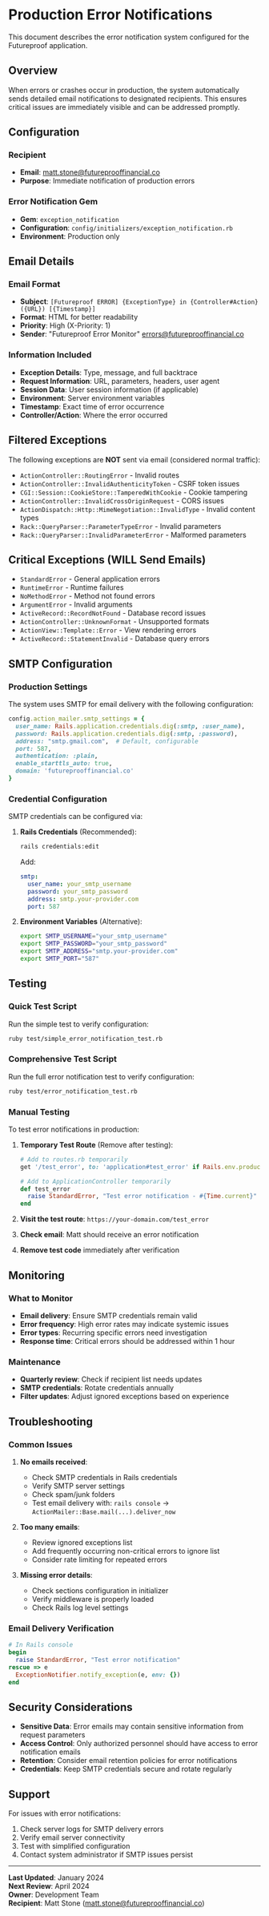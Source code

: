 # Production Error Notifications

This document describes the error notification system configured for the Futureproof application.

## Overview

When errors or crashes occur in production, the system automatically sends detailed email notifications to designated recipients. This ensures critical issues are immediately visible and can be addressed promptly.

## Configuration

### Recipient
- **Email**: matt.stone@futureprooffinancial.co
- **Purpose**: Immediate notification of production errors

### Error Notification Gem
- **Gem**: `exception_notification`
- **Configuration**: `config/initializers/exception_notification.rb`
- **Environment**: Production only

## Email Details

### Email Format
- **Subject**: `[Futureproof ERROR] {ExceptionType} in {Controller#Action} ({URL}) [{Timestamp}]`
- **Format**: HTML for better readability
- **Priority**: High (X-Priority: 1)
- **Sender**: "Futureproof Error Monitor" <errors@futureprooffinancial.co>

### Information Included
- **Exception Details**: Type, message, and full backtrace
- **Request Information**: URL, parameters, headers, user agent
- **Session Data**: User session information (if applicable)
- **Environment**: Server environment variables
- **Timestamp**: Exact time of error occurrence
- **Controller/Action**: Where the error occurred

## Filtered Exceptions

The following exceptions are **NOT** sent via email (considered normal traffic):
- `ActionController::RoutingError` - Invalid routes
- `ActionController::InvalidAuthenticityToken` - CSRF token issues
- `CGI::Session::CookieStore::TamperedWithCookie` - Cookie tampering
- `ActionController::InvalidCrossOriginRequest` - CORS issues
- `ActionDispatch::Http::MimeNegotiation::InvalidType` - Invalid content types
- `Rack::QueryParser::ParameterTypeError` - Invalid parameters
- `Rack::QueryParser::InvalidParameterError` - Malformed parameters

## Critical Exceptions (WILL Send Emails)

- `StandardError` - General application errors
- `RuntimeError` - Runtime failures
- `NoMethodError` - Method not found errors
- `ArgumentError` - Invalid arguments
- `ActiveRecord::RecordNotFound` - Database record issues
- `ActionController::UnknownFormat` - Unsupported formats
- `ActionView::Template::Error` - View rendering errors
- `ActiveRecord::StatementInvalid` - Database query errors

## SMTP Configuration

### Production Settings
The system uses SMTP for email delivery with the following configuration:

```ruby
config.action_mailer.smtp_settings = {
  user_name: Rails.application.credentials.dig(:smtp, :user_name),
  password: Rails.application.credentials.dig(:smtp, :password),
  address: "smtp.gmail.com",  # Default, configurable
  port: 587,
  authentication: :plain,
  enable_starttls_auto: true,
  domain: 'futureprooffinancial.co'
}
```

### Credential Configuration
SMTP credentials can be configured via:

1. **Rails Credentials** (Recommended):
   ```bash
   rails credentials:edit
   ```
   Add:
   ```yaml
   smtp:
     user_name: your_smtp_username
     password: your_smtp_password
     address: smtp.your-provider.com
     port: 587
   ```

2. **Environment Variables** (Alternative):
   ```bash
   export SMTP_USERNAME="your_smtp_username"
   export SMTP_PASSWORD="your_smtp_password"
   export SMTP_ADDRESS="smtp.your-provider.com"
   export SMTP_PORT="587"
   ```

## Testing

### Quick Test Script
Run the simple test to verify configuration:
```bash
ruby test/simple_error_notification_test.rb
```

### Comprehensive Test Script  
Run the full error notification test to verify configuration:
```bash
ruby test/error_notification_test.rb
```

### Manual Testing
To test error notifications in production:

1. **Temporary Test Route** (Remove after testing):
   ```ruby
   # Add to routes.rb temporarily
   get '/test_error', to: 'application#test_error' if Rails.env.production?
   
   # Add to ApplicationController temporarily
   def test_error
     raise StandardError, "Test error notification - #{Time.current}"
   end
   ```

2. **Visit the test route**: `https://your-domain.com/test_error`
3. **Check email**: Matt should receive an error notification
4. **Remove test code** immediately after verification

## Monitoring

### What to Monitor
- **Email delivery**: Ensure SMTP credentials remain valid
- **Error frequency**: High error rates may indicate systemic issues
- **Error types**: Recurring specific errors need investigation
- **Response time**: Critical errors should be addressed within 1 hour

### Maintenance
- **Quarterly review**: Check if recipient list needs updates
- **SMTP credentials**: Rotate credentials annually
- **Filter updates**: Adjust ignored exceptions based on experience

## Troubleshooting

### Common Issues

1. **No emails received**:
   - Check SMTP credentials in Rails credentials
   - Verify SMTP server settings
   - Check spam/junk folders
   - Test email delivery with: `rails console` → `ActionMailer::Base.mail(...).deliver_now`

2. **Too many emails**:
   - Review ignored exceptions list
   - Add frequently occurring non-critical errors to ignore list
   - Consider rate limiting for repeated errors

3. **Missing error details**:
   - Check sections configuration in initializer
   - Verify middleware is properly loaded
   - Check Rails log level settings

### Email Delivery Verification
```ruby
# In Rails console
begin
  raise StandardError, "Test error notification"
rescue => e
  ExceptionNotifier.notify_exception(e, env: {})
end
```

## Security Considerations

- **Sensitive Data**: Error emails may contain sensitive information from request parameters
- **Access Control**: Only authorized personnel should have access to error notification emails
- **Retention**: Consider email retention policies for error notifications
- **Credentials**: Keep SMTP credentials secure and rotate regularly

## Support

For issues with error notifications:
1. Check server logs for SMTP delivery errors
2. Verify email server connectivity
3. Test with simplified configuration
4. Contact system administrator if SMTP issues persist

---

**Last Updated**: January 2024  
**Next Review**: April 2024  
**Owner**: Development Team  
**Recipient**: Matt Stone (matt.stone@futureprooffinancial.co)